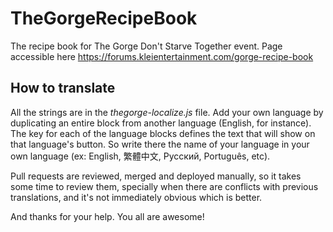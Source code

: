 # TheGorgeRecipeBook
The recipe book for The Gorge Don't Starve Together event. Page accessible here https://forums.kleientertainment.com/gorge-recipe-book

## How to translate
All the strings are in the *thegorge-localize.js* file. Add your own language by duplicating an entire block from another language (English, for instance). The key for each of the language blocks defines the text that will show on that language's button. So write there the name of your language in your own language (ex: English, 繁體中文, Русский, Português, etc).

Pull requests are reviewed, merged and deployed manually, so it takes some time to review them, specially when there are conflicts with previous translations, and it's not immediately obvious which is better. 

And thanks for your help. You all are awesome!